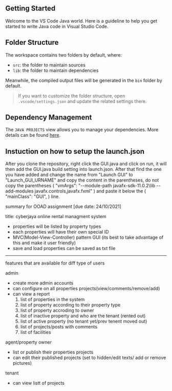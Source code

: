 ## Getting Started

Welcome to the VS Code Java world. Here is a guideline to help you get started to write Java code in Visual Studio Code.

## Folder Structure

The workspace contains two folders by default, where:

- `src`: the folder to maintain sources
- `lib`: the folder to maintain dependencies

Meanwhile, the compiled output files will be generated in the `bin` folder by default.

> If you want to customize the folder structure, open `.vscode/settings.json` and update the related settings there.

## Dependency Management

The `JAVA PROJECTS` view allows you to manage your dependencies. More details can be found [here](https://github.com/microsoft/vscode-java-dependency#manage-dependencies).



## Instuction on how to setup the launch.json

After you clone the repository, right click the GUI.java and click on run, it will then add the GUI.java build setting into launch.json. After that find the one you have added
and change the name from "Launch GUI" to "Launch_GUI_URNAME" and copy the content in the parentheses, do not copy the parentheses 
( "vmArgs": "--module-path javafx-sdk-11.0.2\\lib --add-modules javafx.controls,javafx.fxml" )
and paste it below the ( "mainClass": "GUI", ) line.

summary for OOAD assignment [due date: 24/10/2021]

title: cyberjaya online rental managment system

- properties will be listed by property types
- each properties will have their own special ID
- MVC(Model-View-Controller) pattern GUI (its best to take advantage of this and make it user friendly)
- save and load properties can be saved as txt file

----------------------------------------------------------------------------------------
features that are available for diff type of users

admin
- create more admin accounts
- can configure on all properties projects(view/comments/remove/add)
- can view a report 
	1. list of properties in the system
	2. list of property according to their property type
	3. list of property accroding to owner
	4. list of inactive property and who are the tenant (rented out)
	5. list of active property (no tenant yet/prev tenent moved out)
	6. list of projects/posts with comments
	7. list of facilities

agent/property owner
- list or publish their properties projects
- can edit their published projects (set to hidden/edit texts/ add or remove pictures)

tenant
- can view listt of projects




